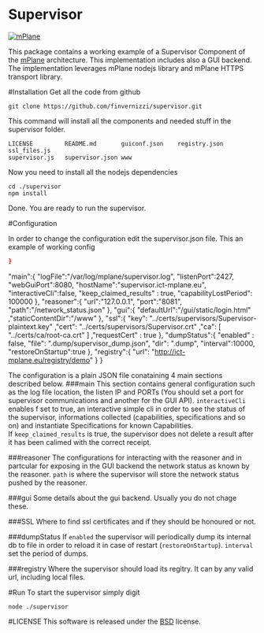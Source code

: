 Supervisor
=================

[![mPlane](http://www.ict-mplane.eu/sites/default/files//public/mplane_final_256x_0.png)](http://www.ict-mplane.eu/)


This package contains a working example of a Supervisor Component of the [mPlane](http://www.ict-mplane.eu/) architecture. This implementation includes also a GUI backend.
The implementation leverages mPlane nodejs library and mPlane HTTPS transport library.

#Installation
Get all the code from github

```git clone https://github.com/finvernizzi/supervisor.git```

This command will install all the components and needed stuff in the supervisor folder.

```
LICENSE         README.md       guiconf.json    registry.json   ssl_files.js    
supervisor.js   supervisor.json www
```

Now you need to install all the nodejs dependencies
```
cd ./supervisor
npm install
```
Done. You are ready to run the supervisor.

    
#Configuration
    
In order to change the configuration edit the supervisor.json file.
This an example of working config

```json
}
```

"main":{
        "logFile":"/var/log/mplane/supervisor.log",
        "listenPort":2427,
        "webGuiPort":8080,
        "hostName":"supervisor.ict-mplane.eu",
        "interactiveCli":false,
        "keep_claimed_results" : true,
        "capabilityLostPeriod": 100000
    },
     "reasoner":{
             "url":"127.0.0.1",
             "port":"8081",
             "path":"/network_status.json"
     },
    "gui":{
        "defaultUrl":"/gui/static/login.html"
        ,"staticContentDir":"/www"
    },
    "ssl":{
        "key": "../certs/supervisors/Supervisor-plaintext.key"
        ,"cert": "../certs/supervisors/Supervisor.crt"
        ,"ca": [ "../certs/ca/root-ca.crt" ]
        ,"requestCert" : true
    },
    "dumpStatus":{
        "enabled" : false,
        "file": ".dump/supervisor_dump.json",
        "dir": ".dump",
        "interval":10000,
        "restoreOnStartup":true
    },
    "registry":{
                "url": "http://ict-mplane.eu/registry/demo"
    }
}

The configuration is a plain JSON file conataining 4 main sections described below.
###main
This section contains general configuration such as the log file location, the listen IP and PORTs (You should set a port for supervisor communications and another for the GUI API). 
`interactiveCli` enables f set to true, an interactive simple cli in order to see the status of the supervisor, informations collected (capabilities, specifications and so on) and instantiate Specifications for known Capabilities.  
If `keep_claimed_results` is true, the supervisor does not delete a result after it has been calimed with the correct receipt.

###reasoner
The configurations for interacting with the reasoner and in partcular for exposing in the GUI backend the network status as known by the reasoner.
`path` is where the supervisor will store the network status pushed by the reasoner.

###gui
Some details about the gui backend. Usually you do not chage these.

###SSL
Where to find ssl certificates and if they should be honoured or not.

###dumpStatus
If `enabled` the supervisor will periodically dump its internal db to file in order to reload it in case of restart (`restoreOnStartup`). `interval` set the period of dumps.

###registry
Where the supervisor should load its regitry. It can by any valid url, including local files.

#Run
To start the supervisor simply digit
```
node ./supervisor
```

#LICENSE
This software is released under the [BSD](https://en.wikipedia.org/wiki/BSD_licenses#2-clause_license_.28.22Simplified_BSD_License.22_or_.22FreeBSD_License.22.29) license.
